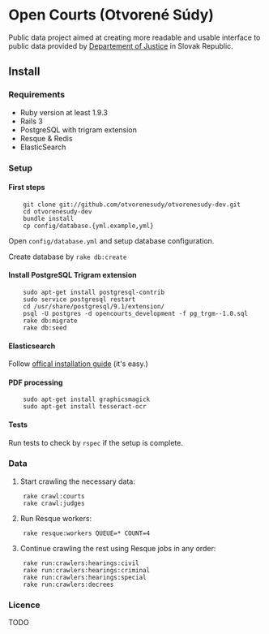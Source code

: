 # Open Courts (Otvorené Súdy)

Public data project aimed at creating more readable and usable interface to public data provided by [Departement of Justice](http://justice.gov.sk) in Slovak Republic. 

## Install
### Requirements
* Ruby version at least 1.9.3
* Rails 3
* PostgreSQL with trigram extension
* Resque & Redis
* ElasticSearch

### Setup
#### First steps
```
    git clone git://github.com/otvorenesudy/otvorenesudy-dev.git
    cd otvorenesudy-dev
    bundle install
    cp config/database.{yml.example,yml}
```

Open `config/database.yml` and setup database configuration.

Create database by `rake db:create`

#### Install PostgreSQL Trigram extension
```
    sudo apt-get install postgresql-contrib
    sudo service postgresql restart
    cd /usr/share/postgresql/9.1/extension/
    psql -U postgres -d opencourts_development -f pg_trgm--1.0.sql
    rake db:migrate
    rake db:seed
```

#### Elasticsearch
Follow [offical installation guide](https://github.com/elasticsearch/elasticsearch) (it's easy.)

#### PDF processing
```
    sudo apt-get install graphicsmagick
    sudo apt-get install tesseract-ocr
```

#### Tests
Run tests to check by `rspec` if the setup is complete. 

### Data
1. Start crawling the necessary data:
```
    rake crawl:courts
    rake crawl:judges
```

2. Run Resque workers:
```
    rake resque:workers QUEUE=* COUNT=4
```

3. Continue crawling the rest using Resque jobs in any order:
```
    rake run:crawlers:hearings:civil
    rake run:crawlers:hearings:criminal
    rake run:crawlers:hearings:special
    rake run:crawlers:decrees
```

### Licence
TODO
